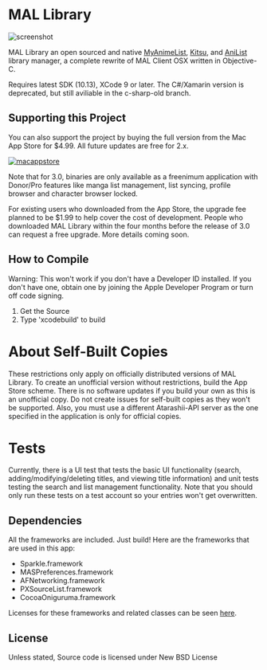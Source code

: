 # MAL Library
![screenshot](https://malupdaterosx.ateliershiori.moe/assets/mallibrary.png)

MAL Library an open sourced and native [MyAnimeList](https://myanimelist.net), [Kitsu](https://kitsu.io/), and [AniList](https://anilist.co) library manager, a complete rewrite of MAL Client OSX written in Objective-C.

Requires latest SDK (10.13), XCode 9 or later. The C#/Xamarin version is deprecated, but still aviliable in the c-sharp-old branch.

## Supporting this Project

You can also support the project by buying the full version from the Mac App Store for $4.99. All future updates are free for 2.x.

[![macappstore](https://malupdaterosx.moe/assets/downloadmacappstore.png)](https://itunes.apple.com/us/app/mal-library/id1226620085?ls=1&mt=12)

Note that for 3.0, binaries are only available as a freenimum application with Donor/Pro features like manga list management, list syncing, profile browser and character browser locked.

For existing users who downloaded from the App Store, the upgrade fee planned to be $1.99 to help cover the cost of development. People who downloaded MAL Library within the four months before the release of 3.0 can request a free upgrade. More details coming soon.

## How to Compile

Warning: This won't work if you don't have a Developer ID installed. If you don't have one, obtain one by joining the Apple Developer Program or turn off code signing.

1. Get the Source
2. Type 'xcodebuild' to build

# About Self-Built Copies
These restrictions only apply on officially distributed versions of MAL Library. To create an unofficial version without restrictions, build the App Store scheme. There is no software updates if you build your own as this is an unofficial copy. Do not create issues for self-built copies as they won't be supported. Also, you must use a different Atarashii-API server as the one specified in the application is only for official copies.

# Tests
Currently, there is a UI test that tests the basic UI functionality (search, adding/modifying/deleting titles, and viewing title information) and unit tests testing the search and list management functionality. Note that you should only run these tests on a test account so your entries won't get overwritten.

## Dependencies
All the frameworks are included. Just build! Here are the frameworks that are used in this app:

* Sparkle.framework
* MASPreferences.framework
* AFNetworking.framework
* PXSourceList.framework
* CocoaOniguruma.framework

Licenses for these frameworks and related classes can be seen [here](https://github.com/Atelier-Shiori/mallibrary/wiki/Credits).

## License
Unless stated, Source code is licensed under New BSD License
